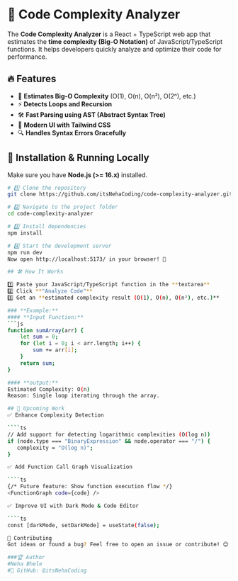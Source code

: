 # 🚀 Code Complexity Analyzer

The **Code Complexity Analyzer** is a React + TypeScript web app that estimates the **time complexity (Big-O Notation)** of JavaScript/TypeScript functions. It helps developers quickly analyze and optimize their code for performance.

## 🔥 Features

- 📌 **Estimates Big-O Complexity** (O(1), O(n), O(n²), O(2ⁿ), etc.)
- ⚡ **Detects Loops and Recursion**
- 🛠️ **Fast Parsing using AST (Abstract Syntax Tree)**
- 🎨 **Modern UI with Tailwind CSS**
- 🔍 **Handles Syntax Errors Gracefully**


## 🚀 Installation & Running Locally

Make sure you have **Node.js (>= 16.x)** installed.

```sh
# 1️⃣ Clone the repository
git clone https://github.com/itsNehaCoding/code-complexity-analyzer.git

# 2️⃣ Navigate to the project folder
cd code-complexity-analyzer

# 3️⃣ Install dependencies
npm install

# 4️⃣ Start the development server
npm run dev
Now open http://localhost:5173/ in your browser! 🎉

## 🛠️ How It Works

1️⃣ Paste your JavaScript/TypeScript function in the **textarea**  
2️⃣ Click **"Analyze Code"**  
3️⃣ Get an **estimated complexity result (O(1), O(n), O(n²), etc.)**  

### **Example:**
#### **Input Function:**
```js
function sumArray(arr) {
    let sum = 0;
    for (let i = 0; i < arr.length; i++) {
        sum += arr[i];
    }
    return sum;
}

#### **output:**
Estimated Complexity: O(n)
Reason: Single loop iterating through the array.

## 🔄 Upcoming Work
✅ Enhance Complexity Detection

````ts
// Add support for detecting logarithmic complexities (O(log n))
if (node.type === "BinaryExpression" && node.operator === "/") {
   complexity = "O(log n)";
}

✅ Add Function Call Graph Visualization

````ts
{/* Future feature: Show function execution flow */}
<FunctionGraph code={code} />

✅ Improve UI with Dark Mode & Code Editor

````ts
const [darkMode, setDarkMode] = useState(false);

📌 Contributing
Got ideas or found a bug? Feel free to open an issue or contribute! 😊

###🏆 Author
#Neha Bhele
#🔗 GitHub: @itsNehaCoding

